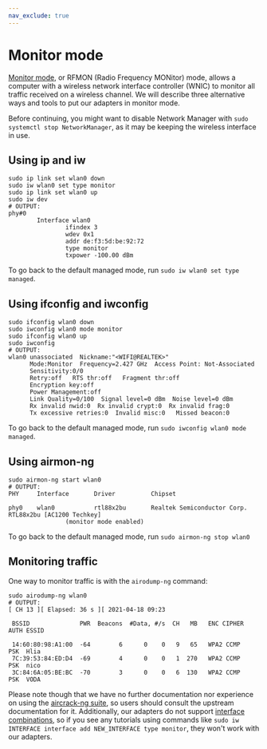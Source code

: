 ```yaml
---
nav_exclude: true
---
```


# Monitor mode

[Monitor mode](https://en.wikipedia.org/wiki/Monitor_mode), or RFMON (Radio Frequency MONitor) mode, allows a computer with a wireless network interface controller (WNIC) to monitor all traffic received on a wireless channel. We will describe three alternative ways and tools to put our adapters in monitor mode.

Before continuing, you might want to disable Network Manager with `sudo systemctl stop NetworkManager`, as it may be keeping the wireless interface in use.

## Using ip and iw

```shell
sudo ip link set wlan0 down
sudo iw wlan0 set type monitor
sudo ip link set wlan0 up
sudo iw dev
# OUTPUT:
phy#0
        Interface wlan0
                ifindex 3
                wdev 0x1
                addr de:f3:5d:be:92:72
                type monitor
                txpower -100.00 dBm
```

To go back to the default managed mode, run `sudo iw wlan0 set type managed`.

## Using ifconfig and iwconfig

```shell
sudo ifconfig wlan0 down
sudo iwconfig wlan0 mode monitor
sudo ifconfig wlan0 up
sudo iwconfig
# OUTPUT:
wlan0 unassociated  Nickname:"<WIFI@REALTEK>"
      Mode:Monitor  Frequency=2.427 GHz  Access Point: Not-Associated
      Sensitivity:0/0
      Retry:off   RTS thr:off   Fragment thr:off
      Encryption key:off
      Power Management:off
      Link Quality=0/100  Signal level=0 dBm  Noise level=0 dBm
      Rx invalid nwid:0  Rx invalid crypt:0  Rx invalid frag:0
      Tx excessive retries:0  Invalid misc:0   Missed beacon:0
```

To go back to the default managed mode, run `sudo iwconfig wlan0 mode managed`.

## Using airmon-ng

```shell
sudo airmon-ng start wlan0
# OUTPUT:
PHY     Interface       Driver          Chipset

phy0    wlan0           rtl88x2bu       Realtek Semiconductor Corp. RTL88x2bu [AC1200 Techkey]
                (monitor mode enabled)
```

To go back to the default managed mode, run `sudo airmon-ng stop wlan0`

## Monitoring traffic

One way to monitor traffic is with the `airodump-ng` command:

```shell
sudo airodump-ng wlan0
# OUTPUT:
[ CH 13 ][ Elapsed: 36 s ][ 2021-04-18 09:23

 BSSID              PWR  Beacons  #Data, #/s  CH   MB   ENC CIPHER  AUTH ESSID

 14:60:80:98:A1:00  -64        6      0    0   9   65   WPA2 CCMP   PSK  Hlia
 7C:39:53:84:ED:D4  -69        4      0    0   1  270   WPA2 CCMP   PSK  nico
 3C:84:6A:05:BE:BC  -70        3      0    0   6  130   WPA2 CCMP   PSK  VODA
```

Please note though that we have no further documentation nor experience on
using the [aircrack-ng suite](https://www.aircrack-ng.org), so users should
consult the upstream documentation for it. Additionally, our adapters do not
support [interface combinations](https://miloserdov.org/?p=6227#2), so if you
see any tutorials using commands like `sudo iw INTERFACE interface add
NEW_INTERFACE type monitor`, they won't work with our adapters.
